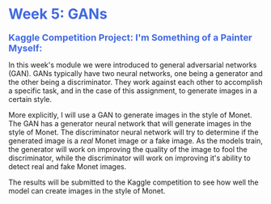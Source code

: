 # <span style="color: royalblue;">Week 5: GANs</span>

<span style="font-size: 18px; font-weight: bold; color: royalblue;">Kaggle Competition Project: I'm Something of a Painter Myself:</span>

In this week's module we were introduced to general adversarial networks (GAN). GANs typically have two neural networks, one being a generator and the other being a discriminator. They work against each other to accomplish a specific task, and in the case of this assignment, to generate images in a certain style.

More explicitly, I will use a GAN to generate images in the style of Monet. The GAN has a generator neural network that will generate images in the style of Monet. The discriminator neural network will try to determine if the generated image is a *real* Monet image or a fake image. As the models train, the generator will work on improving the quality of the image to fool the discriminator, while the discriminator will work on improving it's ability to detect real and fake Monet images.

The results will be submitted to the Kaggle competition to see how well the model can create images in the style of Monet.
